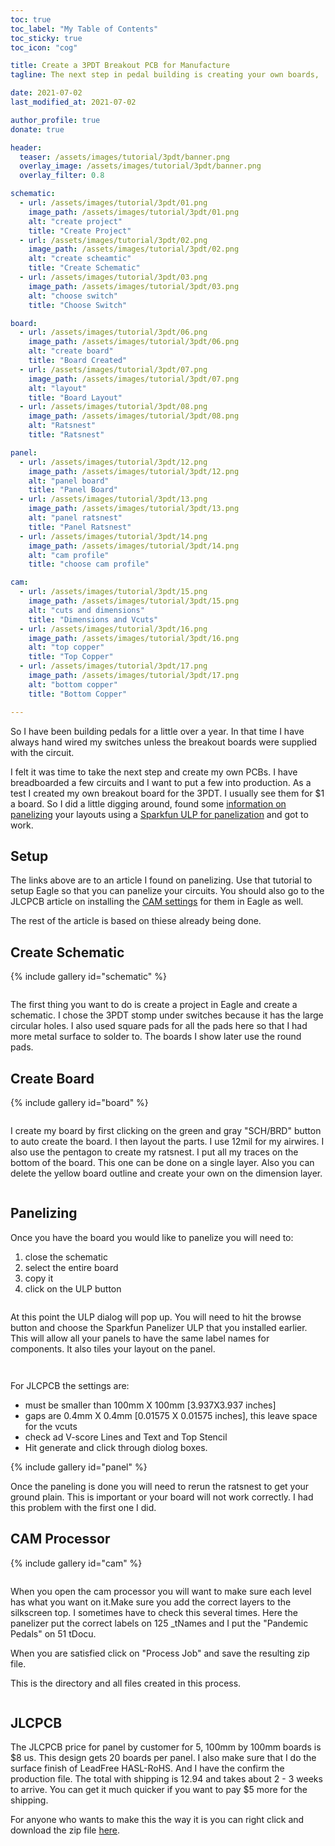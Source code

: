 ```yaml
---
toc: true
toc_label: "My Table of Contents"
toc_sticky: true
toc_icon: "cog"

title: Create a 3PDT Breakout PCB for Manufacture
tagline: The next step in pedal building is creating your own boards,

date: 2021-07-02
last_modified_at: 2021-07-02

author_profile: true
donate: true

header:
  teaser: /assets/images/tutorial/3pdt/banner.png
  overlay_image: /assets/images/tutorial/3pdt/banner.png
  overlay_filter: 0.8

schematic:
  - url: /assets/images/tutorial/3pdt/01.png
    image_path: /assets/images/tutorial/3pdt/01.png
    alt: "create project"
    title: "Create Project"
  - url: /assets/images/tutorial/3pdt/02.png
    image_path: /assets/images/tutorial/3pdt/02.png
    alt: "create scheamtic"
    title: "Create Schematic"
  - url: /assets/images/tutorial/3pdt/03.png
    image_path: /assets/images/tutorial/3pdt/03.png
    alt: "choose switch"
    title: "Choose Switch"

board:
  - url: /assets/images/tutorial/3pdt/06.png
    image_path: /assets/images/tutorial/3pdt/06.png
    alt: "create board"
    title: "Board Created"
  - url: /assets/images/tutorial/3pdt/07.png
    image_path: /assets/images/tutorial/3pdt/07.png
    alt: "layout"
    title: "Board Layout"
  - url: /assets/images/tutorial/3pdt/08.png
    image_path: /assets/images/tutorial/3pdt/08.png
    alt: "Ratsnest"
    title: "Ratsnest"

panel:
  - url: /assets/images/tutorial/3pdt/12.png
    image_path: /assets/images/tutorial/3pdt/12.png
    alt: "panel board"
    title: "Panel Board"
  - url: /assets/images/tutorial/3pdt/13.png
    image_path: /assets/images/tutorial/3pdt/13.png
    alt: "panel ratsnest"
    title: "Panel Ratsnest"
  - url: /assets/images/tutorial/3pdt/14.png
    image_path: /assets/images/tutorial/3pdt/14.png
    alt: "cam profile"
    title: "choose cam profile"

cam:
  - url: /assets/images/tutorial/3pdt/15.png
    image_path: /assets/images/tutorial/3pdt/15.png
    alt: "cuts and dimensions"
    title: "Dimensions and Vcuts"
  - url: /assets/images/tutorial/3pdt/16.png
    image_path: /assets/images/tutorial/3pdt/16.png
    alt: "top copper"
    title: "Top Copper"
  - url: /assets/images/tutorial/3pdt/17.png
    image_path: /assets/images/tutorial/3pdt/17.png
    alt: "bottom copper"
    title: "Bottom Copper"

---
```


So I have been building pedals for a little over a year. In that time I have always hand wired my switches unless the breakout boards were supplied with the circuit.

I felt it was time to take the next step and create my own PCBs. I have breadboarded a few circuits and I want to put a few into production. As a test I created my own breakout board for the 3PDT. I usually see them for $1 a board. So I did a little digging around, found some [information on panelizing](https://maker.pro/pcb/tutorial/how-to-panelize-your-pcbs-in-eagle-using-v-grooves) your layouts using a [Sparkfun ULP for panelization](https://github.com/sparkfun/SparkFun_Eagle_Settings/blob/master/ulp/SparkFun-Panelizer.ulp) and got to work.

## Setup

The links above are to an article I found on panelizing. Use that tutorial to setup Eagle so that you can panelize your circuits. You should also go to the JLCPCB  article on installing the [CAM settings](https://support.jlcpcb.com/article/137-how-to-generate-gerber-and-drill-files-in-autodesk-eagle) for them in Eagle as well.

The rest of the article is based on thiese already being done.

## Create Schematic

{% include gallery id="schematic" %}

<figure  style="width: 220px" class="align-left">
  <a href="{{ site.url }}{{ site.baseurl }}/assets/images/tutorial/3pdt/04.png"><img src="{{ site.url }}{{ site.baseurl }}/assets/images/tutorial/3pdt/04.png" alt=""></a>
</figure>

The first thing you want to do is create a project in Eagle and create a schematic. I chose the 3PDT stomp under switches because it has the large circular holes. I also used square pads for all the pads here so that I had more metal surface to solder to. The boards I show later use the round pads.

## Create Board

{% include gallery id="board" %}

<figure  style="width: 220px" class="align-left">
  <a href="{{ site.url }}{{ site.baseurl }}/assets/images/tutorial/3pdt/05.png"><img src="{{ site.url }}{{ site.baseurl }}/assets/images/tutorial/3pdt/05.png" alt=""></a>
</figure>

I create my board by first clicking on the green and gray "SCH/BRD" button to auto create the board. I then layout the parts. I use 12mil for my airwires. I also use the pentagon to create my ratsnest. I put all my traces on the bottom of the board. This one can be done on a single layer. Also you can delete the yellow board outline and create your own on the dimension layer.

<figure  class="align-center">
  <a href="{{ site.url }}{{ site.baseurl }}/assets/images/tutorial/3pdt/09.png"><img src="{{ site.url }}{{ site.baseurl }}/assets/images/tutorial/3pdt/09.png" alt=""></a>
</figure>

## Panelizing

Once you have the board you would like to panelize you will need to:

1. close the schematic
2. select the entire board
3. copy it
4. click on the ULP button

<figure  style="width: 220px" class="align-left">
  <a href="{{ site.url }}{{ site.baseurl }}/assets/images/tutorial/3pdt/09.5.png"><img src="{{ site.url }}{{ site.baseurl }}/assets/images/tutorial/3pdt/09.5.png" alt=""></a>
</figure>

At this point the ULP dialog will pop up. You will need to hit the browse button and choose the Sparkfun Panelizer ULP that you installed earlier. This will allow all your panels to have the same label names for components. It also tiles your layout on the panel.

<figure  style="width: 120px" class="align-right">
  <a href="{{ site.url }}{{ site.baseurl }}/assets/images/tutorial/3pdt/10.png"><img src="{{ site.url }}{{ site.baseurl }}/assets/images/tutorial/3pdt/10.png" alt=""></a>
</figure>
<figure  style="width: 120px" class="align-right">
  <a href="{{ site.url }}{{ site.baseurl }}/assets/images/tutorial/3pdt/11.png"><img src="{{ site.url }}{{ site.baseurl }}/assets/images/tutorial/3pdt/11.png" alt=""></a>
</figure>

For JLCPCB the settings are:

* must be smaller than 100mm X 100mm [3.937X3.937 inches]
* gaps are 0.4mm X 0.4mm [0.01575 X 0.01575 inches], this leave space for the vcuts
* check ad V-score Lines and Text and Top Stencil
* Hit generate and click through diolog boxes.

{% include gallery id="panel" %}

Once the paneling is done you will need to rerun the ratsnest to get your ground plain. This is important or your board will not work correctly. I had this problem with the first one I did.

## CAM Processor

{% include gallery id="cam" %}

<figure  class="align-center">
  <a href="{{ site.url }}{{ site.baseurl }}/assets/images/tutorial/3pdt/18.png"><img src="{{ site.url }}{{ site.baseurl }}/assets/images/tutorial/3pdt/18.png" alt=""></a>
</figure>

When you open the cam processor you will want to make sure each level has what you want on it.Make sure you add the correct layers to the silkscreen top. I sometimes have to check this several times. Here the panelizer put the correct labels on 125 _tNames and I put the "Pandemic Pedals" on 51 tDocu. 

When you are satisfied click on "Process Job" and save the resulting zip file.

This is the directory and all files created in this process.

<figure  class="align-center">
  <a href="{{ site.url }}{{ site.baseurl }}/assets/images/tutorial/3pdt/19.png"><img src="{{ site.url }}{{ site.baseurl }}/assets/images/tutorial/3pdt/19.png" alt=""></a>
</figure>

## JLCPCB

The JLCPCB price for panel by customer for 5, 100mm by 100mm boards is $8 us. This design gets 20 boards per panel. I also make sure that I do the surface finish of LeadFree HASL-RoHS. And I have the confirm the production file. The total with shipping is 12.94 and takes about 2 - 3 weeks to arrive. You can get it much quicker if you want to pay $5 more for the shipping.

For anyone who wants to make this the way it is you can right click and download the zip file [here](/assets/resources/3PDT_Stomp-Panel_2021-07-02.zip).